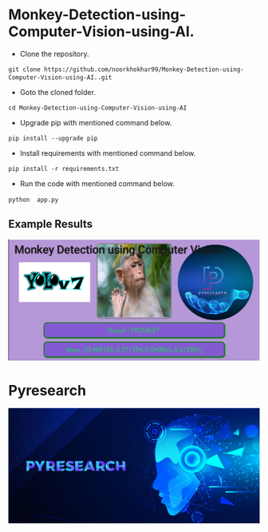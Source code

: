 # Monkey-Detection-using-Computer-Vision-using-AI.



- Clone the repository.
```
git clone https://github.com/noorkhokhar99/Monkey-Detection-using-Computer-Vision-using-AI..git
```
- Goto the cloned folder.
```
cd Monkey-Detection-using-Computer-Vision-using-AI

```
- Upgrade pip with mentioned command below.
```
pip install --upgrade pip
```
- Install requirements with mentioned command below.
```
pip install -r requirements.txt
```
- Run the code with mentioned command below.

`python  app.py `



## Example Results
![Example Results](https://github.com/noorkhokhar99/Monkey-Detection-using-Computer-Vision-using-AI./blob/main/Screen%20Shot%202022-12-13%20at%203.18.09%20pm.png)


# Pyresearch
![Pyresearch](https://github.com/noorkhokhar99/Monkey-Detection-using-Computer-Vision-using-AI./blob/main/WhatsApp%20Image%202022-12-08%20at%205.18.33%20PM.jpeg)



